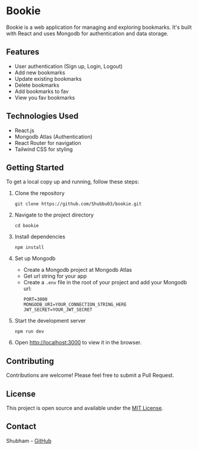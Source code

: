 # Bookie

Bookie is a web application for managing and exploring bookmarks. It's built with React and uses Mongodb for authentication and data storage.

## Features

- User authentication (Sign up, Login, Logout)
- Add new bookmarks
- Update existing bookmarks
- Delete bookmarks
- Add bookmarks to fav
- View you fav bookmarks


## Technologies Used

- React.js
- Mongodb Atlas (Authentication)
- React Router for navigation
- Tailwind CSS for styling

## Getting Started

To get a local copy up and running, follow these steps:

1. Clone the repository
   ```
   git clone https://github.com/Shubbu03/bookie.git
   ```

2. Navigate to the project directory
   ```
   cd bookie
   ```

3. Install dependencies
   ```
   npm install
   ```

4. Set up Mongodb
   - Create a Mongodb project at Mongodb Atlas
   - Get url string for your app
   - Create a `.env` file in the root of your project and add your Mongodb url:
     ```
     PORT=3000
     MONGODB_URI=YOUR_CONNECTION_STRING_HERE
     JWT_SECRET=YOUR_JWT_SECRET
     ```

5. Start the development server
   ```
   npm run dev
   ```

6. Open [http://localhost:3000](http://localhost:3000) to view it in the browser.

## Contributing

Contributions are welcome! Please feel free to submit a Pull Request.

## License

This project is open source and available under the [MIT License](LICENSE).

## Contact

Shubham - [GitHub](https://github.com/Shubbu03)

